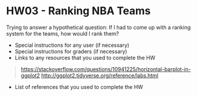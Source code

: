 # HW03 - Ranking NBA Teams

Trying to answer a hypothetical question: If I had to come up with a ranking system for the teams, how would I rank them?

- Special instructions for any user (if necessary)
- Special instructions for graders (if necessary)
- Links to any resources that you used to complete the HW

>https://stackoverflow.com/questions/10941225/horizontal-barplot-in-ggplot2
>http://ggplot2.tidyverse.org/reference/labs.html

- List of references that you used to complete the HW